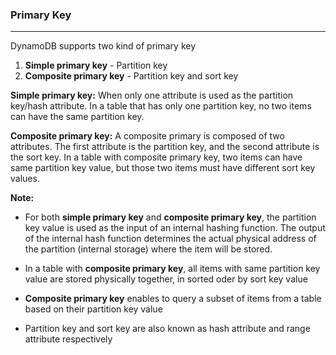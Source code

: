 ### Primary Key
___
DynamoDB supports two kind of primary key

1. **Simple primary key** - Partition key
2. **Composite primary key** - Partition key and sort key

**Simple primary key:** When only one attribute is used as the partition key/hash attribute. In a table that has 
only one partition key, no two items can have the same partition key.

**Composite primary key:** A composite primary is composed of two attributes. The first attribute is the partition 
key, and the second attribute is the sort key. In a table with composite primary key, two items can have same 
partition key value, but those two items must have different sort key values. 

**Note:** 
* For both **simple primary key** and **composite primary key**, the partition key value is used as the input 
of an internal hashing function. The output of the internal hash function determines the actual physical address of 
the partition (internal storage) where the item will be stored. 
  
* In a table with **composite primary key**, all items with same partition key value are stored physically together, in sorted oder by sort key value
  
* **Composite primary key** enables to query a subset of items from a table based on their partition key value

* Partition key and sort key are also known as hash attribute and range attribute respectively 
  

